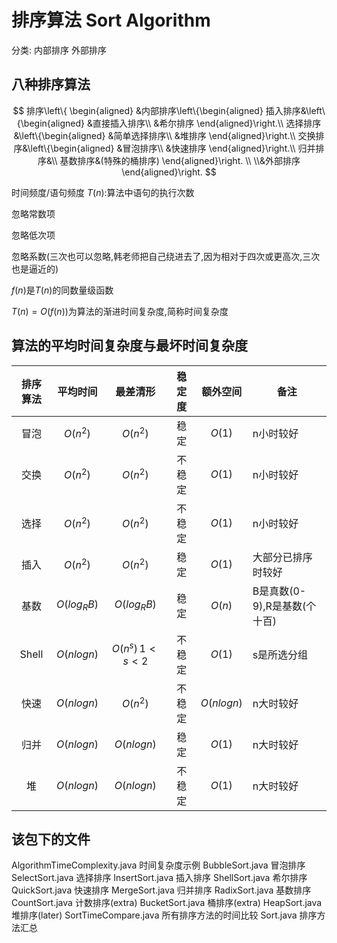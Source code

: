 # 排序算法 Sort Algorithm

分类: 内部排序 外部排序

## 八种排序算法

$$
排序\left\{
\begin{aligned}
&内部排序\left\{\begin{aligned}
            插入排序&\left\{\begin{aligned}
                        &直接插入排序\\
                        &希尔排序
                    \end{aligned}\right.\\
            选择排序&\left\{\begin{aligned}
                        &简单选择排序\\
                        &堆排序
                    \end{aligned}\right.\\
            交换排序&\left\{\begin{aligned}
                        &冒泡排序\\
                        &快速排序
                    \end{aligned}\right.\\
            归并排序&\\
            基数排序&(特殊的桶排序)
       \end{aligned}\right. \\
\\&外部排序
\end{aligned}\right.
$$

时间频度/语句频度 $T(n)$:算法中语句的执行次数

忽略常数项

忽略低次项

忽略系数(三次也可以忽略,韩老师把自己绕进去了,因为相对于四次或更高次,三次也是逼近的)

$f(n)$是$T(n)$的同数量级函数

$T(n)=O(f(n))$为算法的渐进时间复杂度,简称时间复杂度

## 算法的平均时间复杂度与最坏时间复杂度

| 排序算法 |  平均时间   |    最差清形     | 稳定度 |  额外空间  | 备注                         |
| :------: | :---------: | :-------------: | :----: | :--------: | ---------------------------- |
|   冒泡   |  $O(n^2)$   |    $O(n^2)$     |  稳定   |   $O(1)$   | n小时较好                    |
|   交换   |  $O(n^2)$   |    $O(n^2)$     |  不稳定   |   $O(1)$   | n小时较好                    |
|   选择   |  $O(n^2)$   |    $O(n^2)$     | 不稳定 |   $O(1)$   | n小时较好                    |
|   插入   |  $O(n^2)$   |    $O(n^2)$     |  稳定  |   $O(1)$   | 大部分已排序时较好           |
|   基数   | $O(log_RB)$ |   $O(log_RB)$   |  稳定  |   $O(n)$   | B是真数(0-9),R是基数(个十百) |
|  Shell   | $O(nlogn)$  | $O(n^s)\,1<s<2$ | 不稳定 |   $O(1)$   | s是所选分组                  |
|   快速   | $O(nlogn)$  |    $O(n^2)$     | 不稳定 | $O(nlogn)$ | n大时较好                    |
|   归并   | $O(nlogn)$  |   $O(nlogn)$    |  稳定  |   $O(1)$   | n大时较好                    |
|    堆    | $O(nlogn)$  |   $O(nlogn)$    | 不稳定 |   $O(1)$   | n大时较好                    |

## 该包下的文件

AlgorithmTimeComplexity.java 时间复杂度示例
BubbleSort.java 冒泡排序
SelectSort.java 选择排序
InsertSort.java 插入排序
ShellSort.java 希尔排序
QuickSort.java 快速排序
MergeSort.java 归并排序
RadixSort.java 基数排序
CountSort.java 计数排序(extra)
BucketSort.java 桶排序(extra)
HeapSort.java 堆排序(later)
SortTimeCompare.java 所有排序方法的时间比较
Sort.java 排序方法汇总

